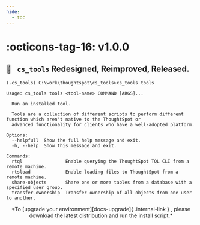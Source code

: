 ```yaml
---
hide:
  - toc
---
```


<style>
  /* Hide the Next button in the footer (so customers can't find the dev docs) */
  .md-footer__link--next { display: none; }
</style>


# :octicons-tag-16: v1.0.0
## :tada: &nbsp; `cs_tools` Redesigned, Reimproved, Released.

```console
(.cs_tools) C:\work\thoughtspot\cs_tools>cs_tools tools

Usage: cs_tools tools <tool-name> COMMAND [ARGS]...

  Run an installed tool.

  Tools are a collection of different scripts to perform different function which aren't native to the ThoughtSpot or
  advanced functionality for clients who have a well-adopted platform.

Options:
  --helpfull  Show the full help message and exit.
  -h, --help  Show this message and exit.

Commands:
  rtql                Enable querying the ThoughtSpot TQL CLI from a remote machine.
  rtsload             Enable loading files to ThoughtSpot from a remote machine.
  share-objects       Share one or more tables from a database with a specified user group.
  transfer-ownership  Transfer ownership of all objects from one user to another.
```

<center>*To [upgrade your environment][docs-upgrade]{ .internal-link } , please download
the latest distribution and run the install script.*</center>

[gh-release]: https://github.com/thoughtspot/cs_tools/releases/tag/v1.0.0
[docs-upgrade]: ../../how-to/install-upgrade-cs-tools
